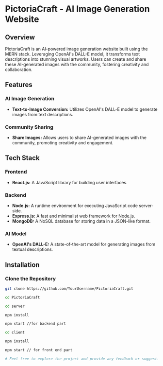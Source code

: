 # PictoriaCraft - AI Image Generation Website

## Overview

PictoriaCraft is an AI-powered image generation website built using the MERN stack. Leveraging OpenAI's DALL-E model, it transforms text descriptions into stunning visual artworks. Users can create and share these AI-generated images with the community, fostering creativity and collaboration.

## Features

### AI Image Generation
- **Text-to-Image Conversion:** Utilizes OpenAI's DALL-E model to generate images from text descriptions.
  
### Community Sharing
- **Share Images:** Allows users to share AI-generated images with the community, promoting creativity and engagement.

## Tech Stack

### Frontend
- **React.js:** A JavaScript library for building user interfaces.

### Backend
- **Node.js:** A runtime environment for executing JavaScript code server-side.
- **Express.js:** A fast and minimalist web framework for Node.js.
- **MongoDB:** A NoSQL database for storing data in a JSON-like format.

### AI Model
- **OpenAI's DALL-E:** A state-of-the-art model for generating images from textual descriptions.

## Installation

### Clone the Repository

```bash
git clone https://github.com/YourUsername/PictoriaCraft.git

cd PictoriaCraft

cd server

npm install

npm start //for backend part

cd client

npm install

npm start // for front end part

# Feel free to explore the project and provide any feedback or suggestions!

